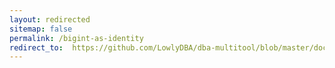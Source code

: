 ```yaml
---
layout: redirected
sitemap: false
permalink: /bigint-as-identity
redirect_to:  https://github.com/LowlyDBA/dba-multitool/blob/master/docs/sp_sizeoptimiser.md#bigint-as-identity
---
```

